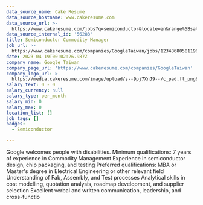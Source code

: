```yaml
---
data_source_name: Cake Resume
data_source_hostname: www.cakeresume.com
data_source_url: >-
  https://www.cakeresume.com/jobs?q=semiconductor&locale=en&range%5Bsalary_range%5D%5Bmin%5D=1000000
data_source_internal_id: '56283'
title: Semiconductor Commodity Manager
job_url: >-
  https://www.cakeresume.com/companies/GoogleTaiwan/jobs/123486805811962566-semiconductor-commodity-manager
date: 2023-04-19T00:02:26.987Z
company_name: Google Taiwan
company_page_url: 'https://www.cakeresume.com/companies/GoogleTaiwan'
company_logo_url: >-
  https://media.cakeresume.com/image/upload/s--9pj7XnJ9--/c_pad,fl_png8,h_200,w_200/v1568707905/symvi9tbcfy1zxem1zul.png
salary_text: 0 - 0
salary_currency: null
salary_type: per_month
salary_min: 0
salary_max: 0
location_list: []
job_tags: []
badges:
  - Semiconductor

---
```


Google welcomes people with disabilities. Minimum qualifications: 7 years of experience in Commodity Management Experience in semiconductor design, chip packaging, and testing Preferred qualifications: MBA or Master's degree in Electrical Engineering or other relevant field Understanding of Fab, Assembly, and Test processes Analytical skills in cost modelling, quotation analysis, roadmap development, and supplier selection Excellent verbal and written communication, leadership, and cross-functio